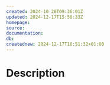 ```yaml
---
created: 2024-10-28T09:36:01Z
updated: 2024-12-17T15:50:33Z
homepage: 
source: 
documentation: 
db: 
creatednew: 2024-12-17T16:51:32+01:00
---
```

# Description
